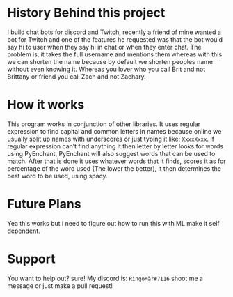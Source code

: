 # History Behind this project
I build chat bots for discord and Twitch, recently a friend of mine wanted a bot for Twitch and one of the features he requested was that the bot would say hi to user when they say hi in chat or when they enter chat. The problem is, it takes the full username and mentions them whereas with this we can shorten the name because by default we shorten peoples name without even knowing it. Whereas you lover who you call Brit and not Brittany or friend you call Zach and not Zachary.

# How it works
This program works in conjunction of other libraries. It uses regular expression to find capital and common letters in names because online we usually split up names with underscores or just typing it like: `XxxxXxxx`. If regular expression can’t find anything it then letter by letter looks for words using PyEnchant, PyEnchant will also suggest words that can be used to match.
After that is done it uses whatever words that it finds, scores it as for percentage of the word used (The lower the better), it then determines the best word to be used, using spacy.

# Future Plans
Yea this works but i need to figure out how to run this with ML make it self dependent.

# Support
You want to help out? sure! My discord is: `RingoMär#7116` shoot me a message or just make a pull request!
